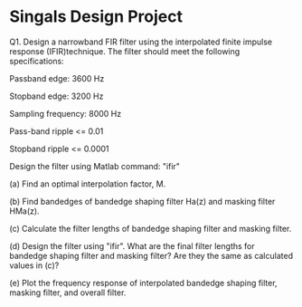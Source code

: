 # Singals Design Project
Q1. Design a narrowband FIR filter using the interpolated finite impulse response (IFIR)technique. The filter should meet the following specifications:

Passband edge: 3600 Hz

Stopband edge: 3200 Hz

Sampling frequency: 8000 Hz

Pass-band ripple <= 0.01

Stopband ripple <= 0.0001

Design the filter using Matlab command: "ifir"

(a) Find an optimal interpolation factor, M.

(b) Find bandedges of bandedge shaping filter Ha(z) and masking filter HMa(z).

(c) Calculate the filter lengths of bandedge shaping filter and masking filter.

(d) Design the filter using "ifir". What are the final filter lengths for bandedge shaping filter and masking filter? Are they the same as calculated values in (c)?

(e) Plot the frequency response of interpolated bandedge shaping filter, masking filter, and overall filter.
